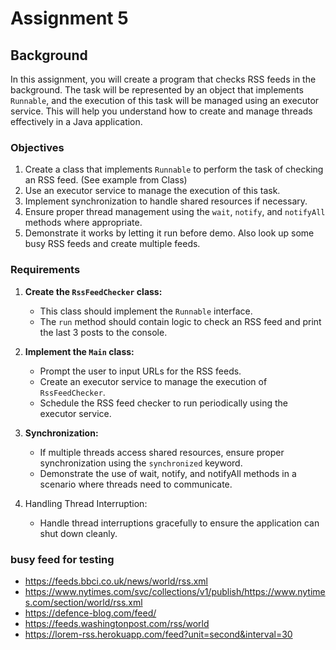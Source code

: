 # Assignment 5

## Background

In this assignment, you will create a program that checks RSS feeds in the background. The task will be represented by an object that implements `Runnable`, and the execution of this task will be managed using an executor service. This will help you understand how to create and manage threads effectively in a Java application.

### Objectives

1. Create a class that implements `Runnable` to perform the task of checking an RSS feed. (See example from Class)
2. Use an executor service to manage the execution of this task.
3. Implement synchronization to handle shared resources if necessary.
4. Ensure proper thread management using the `wait`, `notify`, and `notifyAll` methods where appropriate.
5. Demonstrate it works by letting it run before demo. Also look up some busy RSS feeds and create multiple feeds.

### Requirements

1. **Create the `RssFeedChecker` class:** 
    - This class should implement the `Runnable` interface.
    - The `run` method should contain logic to check an RSS feed and print the last 3 posts to the console.

2. **Implement the `Main` class:**
    - Prompt the user to input URLs for the RSS feeds.
    - Create an executor service to manage the execution of `RssFeedChecker`.
    - Schedule the RSS feed checker to run periodically using the executor service.

3. **Synchronization:**
    - If multiple threads access shared resources, ensure proper synchronization using the `synchronized` keyword.
    - Demonstrate the use of wait, notify, and notifyAll methods in a scenario where threads need to communicate.

4. Handling Thread Interruption:
    - Handle thread interruptions gracefully to ensure the application can shut down cleanly.

### busy feed for testing

- https://feeds.bbci.co.uk/news/world/rss.xml
- https://www.nytimes.com/svc/collections/v1/publish/https://www.nytimes.com/section/world/rss.xml
- https://defence-blog.com/feed/
- https://feeds.washingtonpost.com/rss/world
- https://lorem-rss.herokuapp.com/feed?unit=second&interval=30